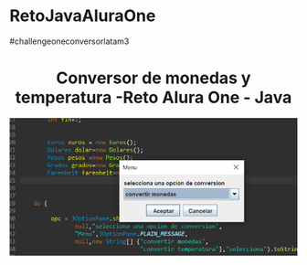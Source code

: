 # RetoJavaAluraOne
#challengeoneconversorlatam3
<h1 align="center"> Conversor de monedas y temperatura -Reto Alura One - Java </h1>

![Image text](https://github.com/VitoRouseCode/RetoJavaAluraOne/blob/main/Captura%20de%20pantalla%20(590).png)
